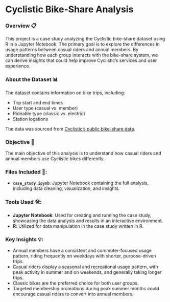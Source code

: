 # Cyclistic Bike-Share Analysis

### Overview 📋
This project is a case study analyzing the Cyclistic bike-share dataset using R in a Jupyter Notebook. The primary goal is to explore the differences in usage patterns between casual riders and annual members. By understanding how each group interacts with the bike-share system, we can derive insights that could help improve Cyclistic’s services and user experience.

### About the Dataset 📊
The dataset contains information on bike trips, including:

- Trip start and end times
- User type (casual vs. member)
- Rideable type (classic vs. electric)
- Station locations

The data was sourced from [Cyclistic’s public bike-share data](https://www.kaggle.com/datasets/skyetran66/divvy-cyclistic-data-2024).

### Objective 🎯

The main objective of this analysis is to understand how casual riders and annual members use Cyclistic bikes differently.

### Files Included 📂:
- **`case_study.ipynb`**: Jupyter Notebook containing the full analysis, including data cleaning, visualization, and insights.
### Tools Used 🛠️:
- **Jupyter Notebook**: Used for creating and running the case study, showcasing the data analysis and results in an interactive environment.
- **R**: Utilized for data manipulation in the case study written in R.
  
### Key Insights 💡:
- Annual members have a consistent and commuter-focused usage pattern, riding frequently on weekdays with shorter, purpose-driven trips.
- Casual riders display a seasonal and recreational usage pattern, with peak activity in summer and on weekends, and generally taking longer trips.
- Classic bikes are the preferred choice for both user groups.
- Targeted membership promotions during peak summer months could encourage casual riders to convert into annual members.

